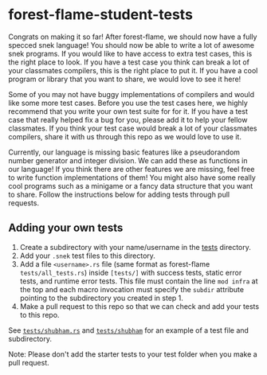 # forest-flame-student-tests

Congrats on making it so far! After forest-flame, we should now have a fully specced snek language! You should now be able to write a lot of awesome snek programs. If you would like to have access to extra test cases, this is the right place to look. If you have a test case you think can break a lot of your classmates compilers, this is the right place to put it. If you have a cool program or library that you want to share, we would love to see it here!

Some of you may not have buggy implementations of compilers and would like some more test cases. Before you use the test cases here, we highly recommend that you write your own test suite for for it. If you have a test case that really helped fix a bug for you, please add it to help your fellow classmates. If you think your test case would break a lot of your classmates compilers, share it with us through this repo as we would love to use it.

Currently, our language is missing basic features like a pseudorandom number generator and integer division. We can add these as functions in our language! If you think there are other features we are missing, feel free to write function implementations of them! You might also have some really cool programs such as a minigame or a fancy data structure that you want to share. Follow the instructions below for adding tests through pull requests.

## Adding your own tests

 1. Create a subdirectory with your name/username in the [tests](./tests) directory.
 1. Add your `.snek` test files to this directory.
 1. Add a file `<username>.rs` file (same format as forest-flame `tests/all_tests.rs`) inside `[tests/]` with success tests, static error tests, and runtime error tests. This file must contain the line `mod infra` at the top and each macro invocation must specify the `subdir` attribute pointing to the subdirectory you created in step 1.
 1. Make a pull request to this repo so that we can check and add your tests to this repo.

See [`tests/shubham.rs`](./tests/shubham.rs) and [`tests/shubham`](./tests/shubham) for an example of a test file and subdirectory.

Note: Please don't add the starter tests to your test folder when you make a pull request.
